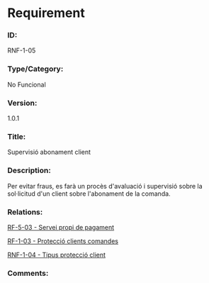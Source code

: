 # Requirement

### ID:
RNF-1-05

### Type/Category:
No Funcional

### Version:
1.0.1

### Title:
Supervisió abonament client

### Description:
Per evitar fraus, es farà un procès d'avaluació i supervisió sobre la sol·licitud d'un client sobre l'abonament de la comanda.

### Relations:
[RF-5-03 - Servei propi de pagament](../tecnics/RF-5-03.md)

[RF-1-03 - Protecció clients comandes](./RF-1-03.md)

[RNF-1-04 - Tipus protecció client](./RNF-1-04.md)

### Comments: